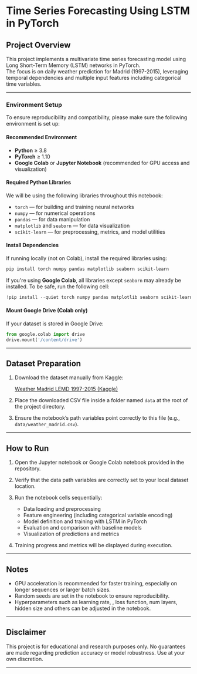 # Time Series Forecasting Using LSTM in PyTorch

## Project Overview

This project implements a multivariate time series forecasting model using Long Short-Term Memory (LSTM) networks in PyTorch.  
The focus is on daily weather prediction for Madrid (1997-2015), leveraging temporal dependencies and multiple input features including categorical time variables.

---

### Environment Setup

To ensure reproducibility and compatibility, please make sure the following environment is set up:

#### Recommended Environment

* **Python** ≥ 3.8
* **PyTorch** ≥ 1.10
* **Google Colab** or **Jupyter Notebook** (recommended for GPU access and visualization)

#### Required Python Libraries

We will be using the following libraries throughout this notebook:

* `torch` — for building and training neural networks
* `numpy` — for numerical operations
* `pandas` — for data manipulation
* `matplotlib` and `seaborn` — for data visualization
* `scikit-learn` — for preprocessing, metrics, and model utilities

#### Install Dependencies

If running locally (not on Colab), install the required libraries using:

```bash
pip install torch numpy pandas matplotlib seaborn scikit-learn
```

If you're using **Google Colab**, all libraries except `seaborn` may already be installed. To be safe, run the following cell:

```python
!pip install --quiet torch numpy pandas matplotlib seaborn scikit-learn
```

#### Mount Google Drive (Colab only)

If your dataset is stored in Google Drive:

```python
from google.colab import drive
drive.mount('/content/drive')
```

---

## Dataset Preparation

1. Download the dataset manually from Kaggle:

   [Weather Madrid LEMD 1997-2015 (Kaggle)](https://www.kaggle.com/datasets/juliansimon/weather_madrid_lemd_1997_2015.csv)

2. Place the downloaded CSV file inside a folder named `data` at the root of the project directory.

3. Ensure the notebook’s path variables point correctly to this file (e.g., `data/weather_madrid.csv`).

---

## How to Run

1. Open the Jupyter notebook or Google Colab notebook provided in the repository.

2. Verify that the data path variables are correctly set to your local dataset location.

3. Run the notebook cells sequentially:

   * Data loading and preprocessing
   * Feature engineering (including categorical variable encoding)
   * Model definition and training with LSTM in PyTorch
   * Evaluation and comparison with baseline models
   * Visualization of predictions and metrics

4. Training progress and metrics will be displayed during execution.

---

## Notes

* GPU acceleration is recommended for faster training, especially on longer sequences or larger batch sizes.
* Random seeds are set in the notebook to ensure reproducibility.
* Hyperparameters such as learning rate, , loss function, num layers, hidden size and others can be adjusted in the notebook.

---

## Disclaimer

This project is for educational and research purposes only.
No guarantees are made regarding prediction accuracy or model robustness.
Use at your own discretion.

---
